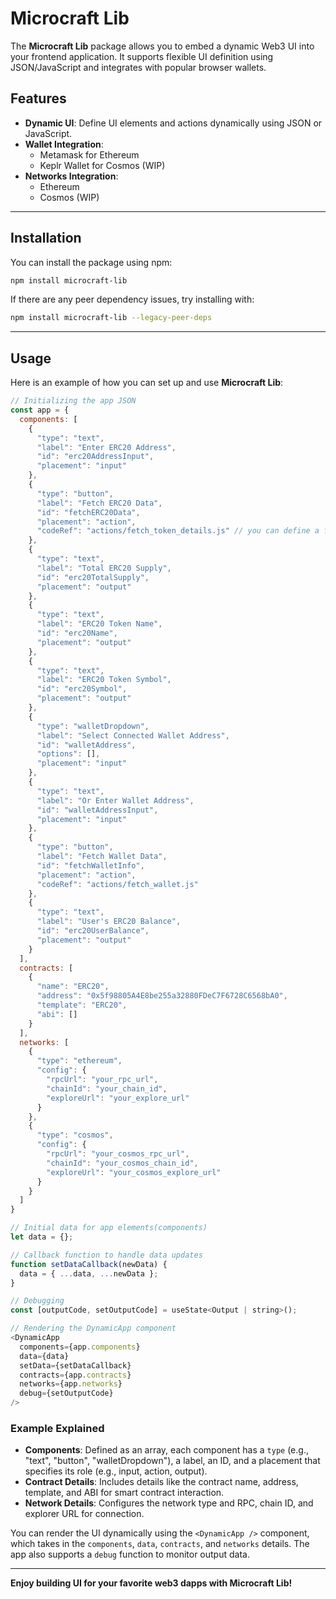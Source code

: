 # Microcraft Lib

The **Microcraft Lib** package allows you to embed a dynamic Web3 UI into your frontend application. It supports flexible UI definition using JSON/JavaScript and integrates with popular browser wallets.

## Features
- **Dynamic UI**: Define UI elements and actions dynamically using JSON or JavaScript.
- **Wallet Integration**: 
  - Metamask for Ethereum
  - Keplr Wallet for Cosmos (WIP)
- **Networks Integration**: 
  - Ethereum 
  - Cosmos (WIP)

---

## Installation

You can install the package using npm:

```bash
npm install microcraft-lib
```

If there are any peer dependency issues, try installing with:

```bash
npm install microcraft-lib --legacy-peer-deps
```

---

## Usage

Here is an example of how you can set up and use **Microcraft Lib**:

```javascript
// Initializing the app JSON
const app = {
  components: [
    {
      "type": "text",
      "label": "Enter ERC20 Address",
      "id": "erc20AddressInput",
      "placement": "input"
    },
    {
      "type": "button",
      "label": "Fetch ERC20 Data",
      "id": "fetchERC20Data",
      "placement": "action",
      "codeRef": "actions/fetch_token_details.js" // you can define a function that can fetch token details here
    },
    {
      "type": "text",
      "label": "Total ERC20 Supply",
      "id": "erc20TotalSupply",
      "placement": "output"
    },
    {
      "type": "text",
      "label": "ERC20 Token Name",
      "id": "erc20Name",
      "placement": "output"
    },
    {
      "type": "text",
      "label": "ERC20 Token Symbol",
      "id": "erc20Symbol",
      "placement": "output"
    },
    {
      "type": "walletDropdown",
      "label": "Select Connected Wallet Address",
      "id": "walletAddress",
      "options": [],
      "placement": "input"
    },
    {
      "type": "text",
      "label": "Or Enter Wallet Address",
      "id": "walletAddressInput",
      "placement": "input"
    },
    {
      "type": "button",
      "label": "Fetch Wallet Data",
      "id": "fetchWalletInfo",
      "placement": "action",
      "codeRef": "actions/fetch_wallet.js"
    },
    {
      "type": "text",
      "label": "User's ERC20 Balance",
      "id": "erc20UserBalance",
      "placement": "output"
    }
  ],
  contracts: [
    {
      "name": "ERC20",
      "address": "0x5f98805A4E8be255a32880FDeC7F6728C6568bA0",
      "template": "ERC20",
      "abi": []
    }
  ],
  networks: [
    {
      "type": "ethereum",
      "config": {
        "rpcUrl": "your_rpc_url",
        "chainId": "your_chain_id",
        "exploreUrl": "your_explore_url"
      }
    },
    {
      "type": "cosmos",
      "config": {
        "rpcUrl": "your_cosmos_rpc_url",
        "chainId": "your_cosmos_chain_id",
        "exploreUrl": "your_cosmos_explore_url"
      }
    }
  ]
}

// Initial data for app elements(components)
let data = {};

// Callback function to handle data updates
function setDataCallback(newData) {
  data = { ...data, ...newData };
}

// Debugging
const [outputCode, setOutputCode] = useState<Output | string>();

// Rendering the DynamicApp component
<DynamicApp
  components={app.components}
  data={data}
  setData={setDataCallback}
  contracts={app.contracts}
  networks={app.networks}
  debug={setOutputCode}
/>
```

### Example Explained
- **Components**: Defined as an array, each component has a `type` (e.g., "text", "button", "walletDropdown"), a label, an ID, and a placement that specifies its role (e.g., input, action, output).
- **Contract Details**: Includes details like the contract name, address, template, and ABI for smart contract interaction.
- **Network Details**: Configures the network type and RPC, chain ID, and explorer URL for connection.

You can render the UI dynamically using the `<DynamicApp />` component, which takes in the `components`, `data`, `contracts`, and `networks` details. The app also supports a `debug` function to monitor output data.

--- 

**Enjoy building UI for your favorite web3 dapps with Microcraft Lib!**
